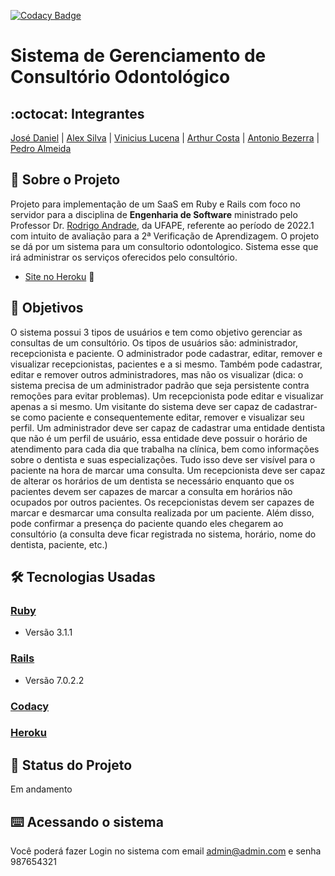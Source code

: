 [![Codacy Badge](https://app.codacy.com/project/badge/Grade/84718693f37d4e45af32fcd0ad92f051)](https://www.codacy.com/gh/OdontoLovers/OdontoES/dashboard?utm_source=github.com&amp;utm_medium=referral&amp;utm_content=OdontoLovers/OdontoES&amp;utm_campaign=Badge_Grade)
# Sistema de Gerenciamento de Consultório Odontológico
## :octocat: Integrantes
[José Daniel](https://github.com/JoseDanielF) | [Alex Silva](https://github.com/alexlsilva7) | [Vinicius Lucena](https://github.com/viniciuslucena) | [Arthur Costa](https://github.com/arthur007110) | [Antonio Bezerra](https://github.com/antoniobezerra01) | [Pedro Almeida](https://github.com/)
## :page_with_curl: Sobre o Projeto
Projeto para implementação de um SaaS em Ruby e Rails com foco no servidor para a disciplina de __Engenharia de Software__ ministrado pelo Professor Dr. [Rodrigo Andrade](https://github.com/rcaa), da UFAPE, referente ao período de 2022.1 com intuito de avaliação para a 2ª Verificação de Aprendizagem.
O projeto se dá por um sistema para um consultorio odontologico. Sistema esse que irá administrar os serviços oferecidos pelo consultório.
*   [Site no Heroku](https://shrouded-headland-94891.herokuapp.com/) :robot:

## :round_pushpin: Objetivos
O sistema possui 3 tipos de usuários e tem como objetivo gerenciar as consultas de um
consultório. Os tipos de usuários são: administrador, recepcionista e paciente. O
administrador pode cadastrar, editar, remover e visualizar recepcionistas, pacientes e a si
mesmo. Também pode cadastrar, editar e remover outros administradores, mas não os
visualizar (dica: o sistema precisa de um administrador padrão que seja persistente contra
remoções para evitar problemas). Um recepcionista pode editar e visualizar apenas a si
mesmo. Um visitante do sistema deve ser capaz de cadastrar-se como paciente e
consequentemente editar, remover e visualizar seu perfil. Um administrador deve ser capaz
de cadastrar uma entidade dentista que não é um perfil de usuário, essa entidade deve
possuir o horário de atendimento para cada dia que trabalha na clínica, bem como
informações sobre o dentista e suas especializações. Tudo isso deve ser visível para o
paciente na hora de marcar uma consulta. Um recepcionista deve ser capaz de alterar os
horários de um dentista se necessário enquanto que os pacientes devem ser capazes de
marcar a consulta em horários não ocupados por outros pacientes. Os recepcionistas devem
ser capazes de marcar e desmarcar uma consulta realizada por um paciente. Além disso,
pode confirmar a presença do paciente quando eles chegarem ao consultório (a consulta
deve ficar registrada no sistema, horário, nome do dentista, paciente, etc.)
## :hammer_and_wrench: Tecnologias Usadas
### [Ruby](https://www.ruby-lang.org/pt/)
*   Versão 3.1.1
### [Rails](https://rubyonrails.org/)
*   Versão 7.0.2.2
### [Codacy](https://www.codacy.com/product)
### [Heroku](https://www.heroku.com/)
## :construction: Status do Projeto
Em andamento
## :keyboard: Acessando o sistema
Você poderá fazer Login no sistema com email admin@admin.com e senha 987654321